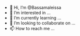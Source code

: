 - 👋 Hi, I’m @Bassamaleissa
- 👀 I’m interested in ...
- 🌱 I’m currently learning ...
- 💞️ I’m looking to collaborate on ...
- 📫 How to reach me ...

<!---
Bassamaleissa/Bassamaleissa is a ✨ special ✨ repository because its `README.md` (this file) appears on your GitHub profile.
You can click the Preview link to take a look at your changes.
--->
